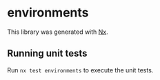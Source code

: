 # environments

This library was generated with [Nx](https://nx.dev).

## Running unit tests

Run `nx test environments` to execute the unit tests.

